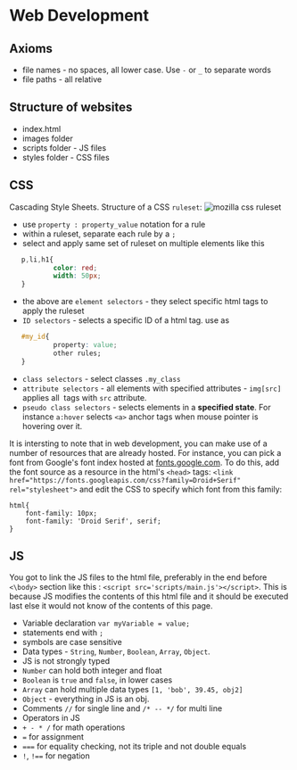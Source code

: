 # Web Development

## Axioms
 - file names - no spaces, all lower case. Use `-` or `_` to separate words
 - file paths - all relative

## Structure of websites
 
 - index.html
 - images folder
 - scripts folder - JS files
 - styles folder - CSS files

## CSS
Cascading Style Sheets. Structure of a CSS `ruleset`:
![mozilla css ruleset](https://mdn.mozillademos.org/files/9461/css-declaration-small.png)

 - use `property : property_value` notation for a rule
 - within a ruleset, separate each rule by a `;`
 - select and apply same set of ruleset on multiple elements like this
 ```CSS
 	p,li,h1{
 			color: red;
 			width: 50px;
 	}
 ```
 - the above are `element selectors` - they select specific html tags to apply the ruleset
 - `ID selectors` - selects a specific ID of a html tag. use as 
 ```CSS
 	#my_id{
 			property: value;
 			other rules;
 	}
 ```
 - `class selectors` - select classes `.my_class`
 - `attribute selectors` - all elements with specified attributes - `img[src]` applies all <img> tags with `src` attribute.
 - `pseudo class selectors` - selects elements in a **specified state**. For instance `a:hover` selects `<a>` anchor tags when mouse pointer is hovering over it.

It is intersting to note that in web development, you can make use of a number of resources that are already hosted. For instance, you can pick a font from Google's font index hosted at [fonts.google.com](http://fonts.google.com/). To do this, add the font source as a resource in the html's `<head>` tags: `<link href="https://fonts.googleapis.com/css?family=Droid+Serif" rel="stylesheet">` and edit the CSS to specify which font from this family: 

	html{
		font-family: 10px;
		font-family: 'Droid Serif', serif;
	}

## JS
You got to link the JS files to the html file, preferably in the end before `<\body>` section like this : `<script src='scripts/main.js'></script>`. This is because JS modifies the contents of this html file and it should be executed last else it would not know of the contents of this page.

 - Variable declaration `var myVariable = value;`
 - statements end with `;`
 - symbols are case sensitive
 - Data types - `String`, `Number`, `Boolean`, `Array`, `Object`.
  - JS is not strongly typed
  - `Number` can hold both integer and float
  - `Boolean` is `true` and `false`, in lower cases
  - `Array` can hold multiple data types `[1, 'bob', 39.45, obj2]`
  - `Object` - everything in JS is an obj.
 - Comments `//` for single line and `/* -- */` for multi line
 - Operators in JS
  - `+ - * /` for math operations
  - `=` for assignment
  - `===` for equality checking, not its triple and not double equals
  - `!`, `!==` for negation

